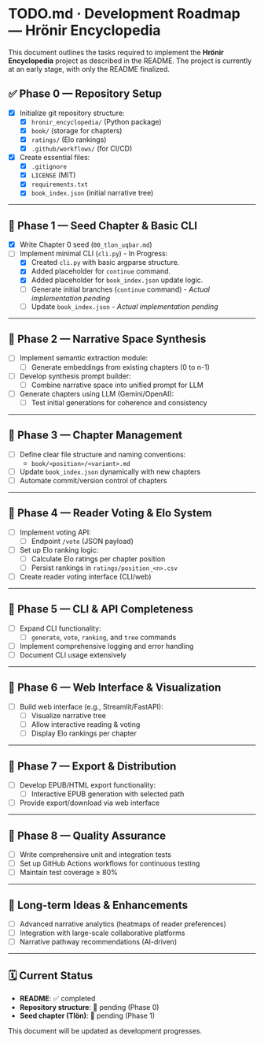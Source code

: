 # TODO.md · Development Roadmap — **Hrönir Encyclopedia**

This document outlines the tasks required to implement the **Hrönir Encyclopedia** project as described in the README. The project is currently at an early stage, with only the README finalized.

## ✅ Phase 0 — Repository Setup

- [x] Initialize git repository structure:
  - [x] `hronir_encyclopedia/` (Python package)
  - [x] `book/` (storage for chapters)
  - [x] `ratings/` (Elo rankings)
  - [x] `.github/workflows/` (for CI/CD)
- [x] Create essential files:
  - [x] `.gitignore`
  - [x] `LICENSE` (MIT)
  - [x] `requirements.txt`
  - [x] `book_index.json` (initial narrative tree)

---

## 🚧 Phase 1 — Seed Chapter & Basic CLI

- [x] Write Chapter 0 seed (`00_tlon_uqbar.md`)
- [ ] Implement minimal CLI (`cli.py`) - In Progress:
  - [x] Created `cli.py` with basic argparse structure.
  - [x] Added placeholder for `continue` command.
  - [x] Added placeholder for `book_index.json` update logic.
  - [ ] Generate initial branches (`continue` command) - *Actual implementation pending*
  - [ ] Update `book_index.json` - *Actual implementation pending*

---

## 🚧 Phase 2 — Narrative Space Synthesis

- [ ] Implement semantic extraction module:
  - [ ] Generate embeddings from existing chapters (0 to n-1)
- [ ] Develop synthesis prompt builder:
  - [ ] Combine narrative space into unified prompt for LLM
- [ ] Generate chapters using LLM (Gemini/OpenAI):
  - [ ] Test initial generations for coherence and consistency

---

## 🚧 Phase 3 — Chapter Management

- [ ] Define clear file structure and naming conventions:
  - `book/<position>/<variant>.md`
- [ ] Update `book_index.json` dynamically with new chapters
- [ ] Automate commit/version control of chapters

---

## 🚧 Phase 4 — Reader Voting & Elo System

- [ ] Implement voting API:
  - [ ] Endpoint `/vote` (JSON payload)
- [ ] Set up Elo ranking logic:
  - [ ] Calculate Elo ratings per chapter position
  - [ ] Persist rankings in `ratings/position_<n>.csv`
- [ ] Create reader voting interface (CLI/web)

---

## 🚧 Phase 5 — CLI & API Completeness

- [ ] Expand CLI functionality:
  - [ ] `generate`, `vote`, `ranking`, and `tree` commands
- [ ] Implement comprehensive logging and error handling
- [ ] Document CLI usage extensively

---

## 🚧 Phase 6 — Web Interface & Visualization

- [ ] Build web interface (e.g., Streamlit/FastAPI):
  - [ ] Visualize narrative tree
  - [ ] Allow interactive reading & voting
  - [ ] Display Elo rankings per chapter

---

## 🚧 Phase 7 — Export & Distribution

- [ ] Develop EPUB/HTML export functionality:
  - [ ] Interactive EPUB generation with selected path
- [ ] Provide export/download via web interface

---

## 🚧 Phase 8 — Quality Assurance

- [ ] Write comprehensive unit and integration tests
- [ ] Set up GitHub Actions workflows for continuous testing
- [ ] Maintain test coverage ≥ 80%

---

## 📌 Long-term Ideas & Enhancements

- [ ] Advanced narrative analytics (heatmaps of reader preferences)
- [ ] Integration with large-scale collaborative platforms
- [ ] Narrative pathway recommendations (AI-driven)

---

## 🗓️ Current Status

- **README**: ✅ completed  
- **Repository structure**: 🔲 pending (Phase 0)  
- **Seed chapter (Tlön)**: 🔲 pending (Phase 1)

This document will be updated as development progresses.

